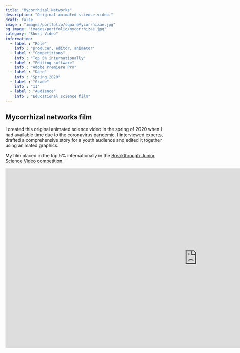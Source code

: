 ```yaml
---
title: "Mycorrhizal Networks"
description: "Original animated science video."
draft: false
image : "images/portfolio/squareMycorrhizae.jpg"
bg_image: "images/portfolio/mycorrhizae.jpg"
category: "Short Video"
information:
  - label : "Role"
    info : "producer, editor, animator"
  - label : "Competitions"
    info : "Top 5% internationally"
  - label : "Editing software"
    info : "Adobe Premiere Pro"
  - label : "Date"
    info : "Spring 2020"
  - label : "Grade"
    info : "11"
  - label : "Audience"
    info : "Educational science film"
---
```


## Mycorrhizal networks film

I created this original animated science video in the spring of 2020 when I had available time due to the coronavirus pandemic. I interviewed experts, drafted a comprehensive story for a youth audience and edited it together using animated graphics.

My film placed in the top 5% internationally in the [Breakthrough Junior Science Video competition](https://breakthroughjuniorchallenge.org/).

<iframe width="1194.6" height="560" src="https://www.youtube.com/embed/ViX1_VxR6X8" frameborder="0" allow="accelerometer; autoplay; clipboard-write; encrypted-media; gyroscope; picture-in-picture" allowfullscreen></iframe>